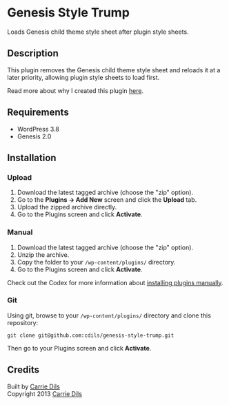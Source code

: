 # Genesis Style Trump

Loads Genesis child theme style sheet after plugin style sheets.

## Description 

This plugin removes the Genesis child theme style sheet and reloads it at a later priority, allowing plugin style sheets to load first.

Read more about why I created this plugin [here](http://www.carriedils.com/woocommerce-genesis-important-style/).

## Requirements
 * WordPress 3.8
 * Genesis 2.0

## Installation

### Upload

1. Download the latest tagged archive (choose the "zip" option).
2. Go to the __Plugins -> Add New__ screen and click the __Upload__ tab.
3. Upload the zipped archive directly.
4. Go to the Plugins screen and click __Activate__.

### Manual

1. Download the latest tagged archive (choose the "zip" option).
2. Unzip the archive.
3. Copy the folder to your `/wp-content/plugins/` directory.
4. Go to the Plugins screen and click __Activate__.

Check out the Codex for more information about [installing plugins manually](http://codex.wordpress.org/Managing_Plugins#Manual_Plugin_Installation).

### Git

Using git, browse to your `/wp-content/plugins/` directory and clone this repository:

`git clone git@github.com:cdils/genesis-style-trump.git`

Then go to your Plugins screen and click __Activate__.


## Credits

Built by [Carrie Dils](https://twitter.com/cdils)  
Copyright 2013 [Carrie Dils](http://www.carriedils.com/)
